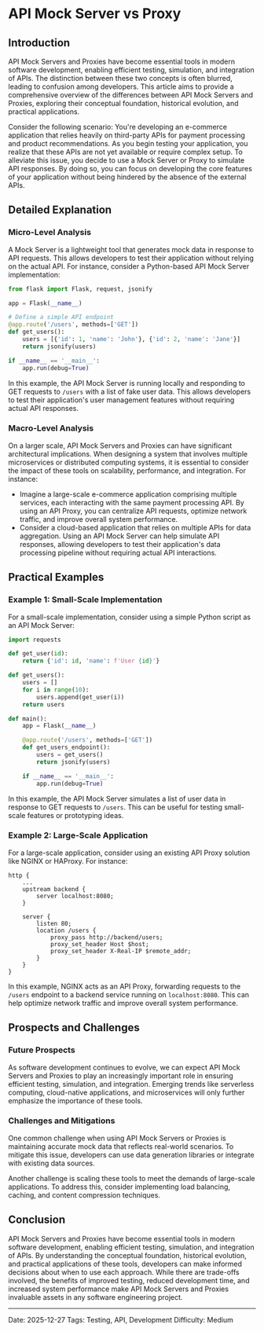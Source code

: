 # API Mock Server vs Proxy
## Introduction
API Mock Servers and Proxies have become essential tools in modern software development, enabling efficient testing, simulation, and integration of APIs. The distinction between these two concepts is often blurred, leading to confusion among developers. This article aims to provide a comprehensive overview of the differences between API Mock Servers and Proxies, exploring their conceptual foundation, historical evolution, and practical applications.

Consider the following scenario: You're developing an e-commerce application that relies heavily on third-party APIs for payment processing and product recommendations. As you begin testing your application, you realize that these APIs are not yet available or require complex setup. To alleviate this issue, you decide to use a Mock Server or Proxy to simulate API responses. By doing so, you can focus on developing the core features of your application without being hindered by the absence of the external APIs.

## Detailed Explanation
### Micro-Level Analysis

A Mock Server is a lightweight tool that generates mock data in response to API requests. This allows developers to test their application without relying on the actual API. For instance, consider a Python-based API Mock Server implementation:

```python
from flask import Flask, request, jsonify

app = Flask(__name__)

# Define a simple API endpoint
@app.route('/users', methods=['GET'])
def get_users():
    users = [{'id': 1, 'name': 'John'}, {'id': 2, 'name': 'Jane'}]
    return jsonify(users)

if __name__ == '__main__':
    app.run(debug=True)
```

In this example, the API Mock Server is running locally and responding to GET requests to `/users` with a list of fake user data. This allows developers to test their application's user management features without requiring actual API responses.

### Macro-Level Analysis

On a larger scale, API Mock Servers and Proxies can have significant architectural implications. When designing a system that involves multiple microservices or distributed computing systems, it is essential to consider the impact of these tools on scalability, performance, and integration. For instance:

* Imagine a large-scale e-commerce application comprising multiple services, each interacting with the same payment processing API. By using an API Proxy, you can centralize API requests, optimize network traffic, and improve overall system performance.
* Consider a cloud-based application that relies on multiple APIs for data aggregation. Using an API Mock Server can help simulate API responses, allowing developers to test their application's data processing pipeline without requiring actual API interactions.

## Practical Examples
### Example 1: Small-Scale Implementation

For a small-scale implementation, consider using a simple Python script as an API Mock Server:

```python
import requests

def get_user(id):
    return {'id': id, 'name': f'User {id}'}

def get_users():
    users = []
    for i in range(10):
        users.append(get_user(i))
    return users

def main():
    app = Flask(__name__)

    @app.route('/users', methods=['GET'])
    def get_users_endpoint():
        users = get_users()
        return jsonify(users)

    if __name__ == '__main__':
        app.run(debug=True)
```

In this example, the API Mock Server simulates a list of user data in response to GET requests to `/users`. This can be useful for testing small-scale features or prototyping ideas.

### Example 2: Large-Scale Application

For a large-scale application, consider using an existing API Proxy solution like NGINX or HAProxy. For instance:

```nginx
http {
    ...
    upstream backend {
        server localhost:8080;
    }

    server {
        listen 80;
        location /users {
            proxy_pass http://backend/users;
            proxy_set_header Host $host;
            proxy_set_header X-Real-IP $remote_addr;
        }
    }
}
```

In this example, NGINX acts as an API Proxy, forwarding requests to the `/users` endpoint to a backend service running on `localhost:8080`. This can help optimize network traffic and improve overall system performance.

## Prospects and Challenges
### Future Prospects

As software development continues to evolve, we can expect API Mock Servers and Proxies to play an increasingly important role in ensuring efficient testing, simulation, and integration. Emerging trends like serverless computing, cloud-native applications, and microservices will only further emphasize the importance of these tools.

### Challenges and Mitigations

One common challenge when using API Mock Servers or Proxies is maintaining accurate mock data that reflects real-world scenarios. To mitigate this issue, developers can use data generation libraries or integrate with existing data sources.

Another challenge is scaling these tools to meet the demands of large-scale applications. To address this, consider implementing load balancing, caching, and content compression techniques.

## Conclusion
API Mock Servers and Proxies have become essential tools in modern software development, enabling efficient testing, simulation, and integration of APIs. By understanding the conceptual foundation, historical evolution, and practical applications of these tools, developers can make informed decisions about when to use each approach. While there are trade-offs involved, the benefits of improved testing, reduced development time, and increased system performance make API Mock Servers and Proxies invaluable assets in any software engineering project.

---

Date: 2025-12-27
Tags: Testing, API, Development
Difficulty: Medium